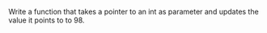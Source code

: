 
Write a function that takes a pointer to an int as parameter and updates the value it points to to 98.

